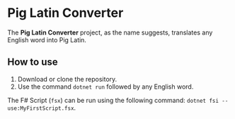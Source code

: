 # Pig Latin Converter

The **Pig Latin Converter** project, as the name suggests, translates any English word into Pig Latin.

## How to use

1. Download or clone the repository.
2. Use the command `dotnet run` followed by any English word.

The F# Script (`fsx`) can be run using the following command: `dotnet fsi --use:MyFirstScript.fsx`.
